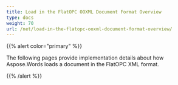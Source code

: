 ```yaml
---
title: Load in the FlatOPC OOXML Document Format Overview
type: docs
weight: 70
url: /net/load-in-the-flatopc-ooxml-document-format-overview/
---
```


{{% alert color="primary" %}} 

The following pages provide implementation details about how Aspose.Words loads a document in the FlatOPC XML format.

{{% /alert %}}
